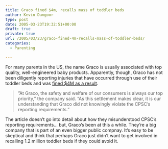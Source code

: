 ```yaml
---
title: Graco fined $4m, recalls mass of toddler beds
author: Kevin Dangoor
type: post
date: 2005-03-23T19:32:51+00:00
draft: true
private: true
url: /2005/03/23/graco-fined-4m-recalls-mass-of-toddler-beds/
categories:
  - Parenting

---
```

For many parents in the US, the name Graco is usually associated with top quality, well-engineered baby products. Apparently, though, Graco has not been diligently reporting injuries that have occurred through use of their toddler beds and was [fined $4M as a result][1].

> &#8221;At Graco, the safety and welfare of our consumers is always our top priority,&#8221; the company said. &#8220;As this settlement makes clear, it is our understanding that Graco did not knowingly violate the CPSC&#8217;s reporting requirements.&#8221;

The article doesn&#8217;t go into detail about how they misunderstood CPSC&#8217;s reporting requirements&#8230; but, Graco&#8217;s been at this a while. They&#8217;re a big company that is part of an even bigger public compnay. It&#8217;s easy to be skeptical and think that perhaps Graco just didn&#8217;t want to get involved in recalling 1.2 million toddler beds if they could avoid it.

 [1]: http://money.cnn.com/2005/03/22/news/fortune500/bed_recall/index.htm?section=money_topstories